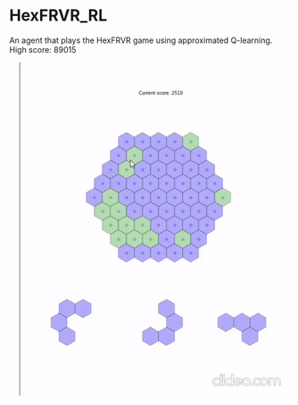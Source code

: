 # HexFRVR_RL
An agent that plays the HexFRVR game using approximated Q-learning. 
High score: 89015

![Alt Text](./demogif.gif)

